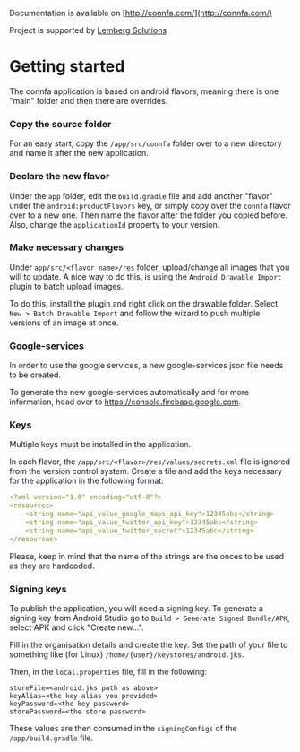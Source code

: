Documentation is available on [http://connfa.com/](http://connfa.com/)

Project is supported by [Lemberg Solutions](http://lemberg.co.uk)

# Getting started
The connfa application is based on android flavors, meaning there is one "main" folder and then
there are overrides.

### Copy the source folder
For an easy start, copy the `/app/src/connfa` folder over to a new directory and name it after the
new application.

### Declare the new flavor
Under the `app` folder, edit the `build.gradle` file and add another "flavor" under the
`android:productFlavors` key, or simply copy over the `connfa` flavor over to a new one. Then name
the flavor after the folder you copied before.
Also, change the `applicationId` property to your version.

### Make necessary changes
Under `app/src/<flavor name>/res` folder, upload/change all images that you will to update.
A nice way to do this, is using the `Android Drawable Import` plugin to batch upload images.

To do this, install the plugin and right click on the drawable folder.
Select `New > Batch Drawable Import` and follow the wizard to push multiple versions of an image at
once.

### Google-services
In order to use the google services, a new google-services json file needs to be created.

To generate the new google-services automatically and for more information, head over to
https://console.firebase.google.com.

### Keys
Multiple keys must be installed in the application.

In each flavor, the `/app/src/<flavor>/res/values/secrets.xml` file is ignored from the version
control system. Create a file and add the keys necessary for the application in the following
format:
```yaml
<?xml version="1.0" encoding="utf-8"?>
<resources>
    <string name="api_value_google_maps_api_key">12345abc</string>
    <string name="api_value_twitter_api_key">12345abc</string>
    <string name="api_value_twitter_secret">12345abc</string>
</resources>
```
Please, keep in mind that the name of the strings are the onces to be used as they are hardcoded.

### Signing keys
To publish the application, you will need a signing key. To generate a signing key from Android
Studio go to `Build > Generate Signed Bundle/APK`, select APK and click "Create new...".

Fill in the organisation details and create the key. Set the path of your file to something like
(for Linux) `/home/{user}/keystores/android.jks`.

Then, in the `local.properties` file, fill in the following:

```
storeFile=<android.jks path as above>
keyAlias=<the key alias you provided>
keyPassword=<the key password>
storePassword=<the store password>
```
These values are then consumed in the `signingConfigs` of the `/app/build.gradle` file.
